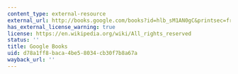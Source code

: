 ```yaml
---
content_type: external-resource
external_url: http://books.google.com/books?id=hlb_sM1AN0gC&printsec=frontcover
has_external_license_warning: true
license: https://en.wikipedia.org/wiki/All_rights_reserved
status: ''
title: Google Books
uid: d78a1ff8-baca-4be5-8034-cb30f7b8a67a
wayback_url: ''
---
```

